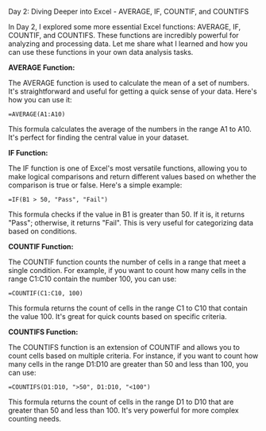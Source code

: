 Day 2: Diving Deeper into Excel - AVERAGE, IF, COUNTIF, and COUNTIFS

In Day 2, I explored some more essential Excel functions: AVERAGE, IF, COUNTIF, and COUNTIFS. These functions are incredibly powerful for analyzing and processing data. Let me share what I learned and how you can use these functions in your own data analysis tasks.

**AVERAGE Function:**

The AVERAGE function is used to calculate the mean of a set of numbers. It's straightforward and useful for getting a quick sense of your data. Here's how you can use it:

```
=AVERAGE(A1:A10)

```
This formula calculates the average of the numbers in the range A1 to A10. It's perfect for finding the central value in your dataset.

**IF Function:**

The IF function is one of Excel's most versatile functions, allowing you to make logical comparisons and return different values based on whether the comparison is true or false. Here's a simple example:

```
=IF(B1 > 50, "Pass", "Fail")

```
This formula checks if the value in B1 is greater than 50. If it is, it returns "Pass"; otherwise, it returns "Fail". This is very useful for categorizing data based on conditions.

**COUNTIF Function:**

The COUNTIF function counts the number of cells in a range that meet a single condition. For example, if you want to count how many cells in the range C1:C10 contain the number 100, you can use:

```
=COUNTIF(C1:C10, 100)

```
This formula returns the count of cells in the range C1 to C10 that contain the value 100. It's great for quick counts based on specific criteria.

**COUNTIFS Function:**

The COUNTIFS function is an extension of COUNTIF and allows you to count cells based on multiple criteria. For instance, if you want to count how many cells in the range D1:D10 are greater than 50 and less than 100, you can use:

```
=COUNTIFS(D1:D10, ">50", D1:D10, "<100")

```
This formula returns the count of cells in the range D1 to D10 that are greater than 50 and less than 100. It's very powerful for more complex counting needs.

